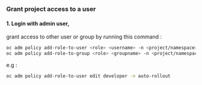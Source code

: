### Grant project access to a user

#### 1. Login with admin user, 
grant access to other user or group by running this command :
```bash
oc adm policy add-role-to-user <role> <username> -n <project/namespace>
oc adm policy add-role-to-group <role> <groupname> -n <project/namespace>
```

e.g :
```bash
oc adm policy add-role-to-user edit developer -n auto-rollout
```
